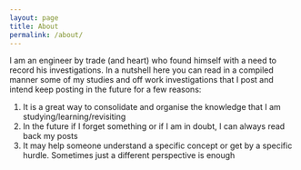 ```yaml
---
layout: page
title: About
permalink: /about/
---
```


<p>I am an engineer by trade (and heart) who found himself with a need to record his investigations.
In a nutshell here you can read in a compiled manner some of my studies and off work investigations that I post and intend keep posting in the future for a few reasons:</p>
 <ol>
  <li>It is a great way to consolidate and organise the knowledge that I am studying/learning/revisiting</li>
  <li>In the future if I forget something or if I am in doubt, I can always read back my posts</li>
  <li>It may help someone understand a specific concept or get by a specific hurdle. Sometimes just a different perspective is enough</li>
</ol> 
  
  
  
